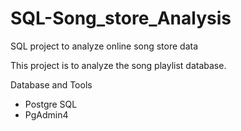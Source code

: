 # SQL-Song_store_Analysis
 SQL project to analyze online song store data

 This project is to analyze the song playlist database.

 Database and Tools 

 * Postgre SQL
 * PgAdmin4


 
